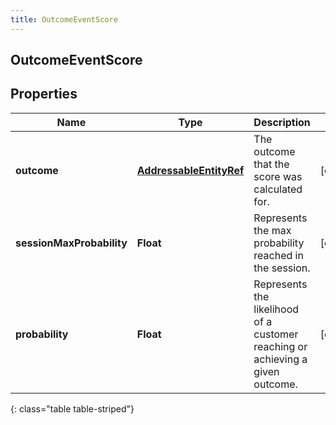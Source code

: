 ```yaml
---
title: OutcomeEventScore
---
```

## OutcomeEventScore


## Properties

| Name | Type | Description | Notes |
| ------------ | ------------- | ------------- | ------------- |
| **outcome** | <!----><!---->[**AddressableEntityRef**](AddressableEntityRef.html)<!----> | The outcome that the score was calculated for. |  [optional] |
| **sessionMaxProbability** | <!----><!---->**Float**<!----> | Represents the max probability reached in the session. |  [optional] |
| **probability** | <!----><!---->**Float**<!----> | Represents the likelihood of a customer reaching or achieving a given outcome. |  [optional] |
{: class="table table-striped"}



